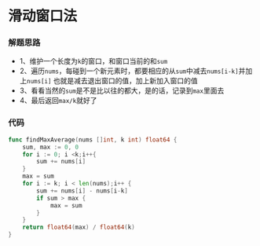 # 滑动窗口法
### 解题思路
* 1、维护一个长度为``k``的窗口，和窗口当前的和``sum``
* 2、遍历``nums``，每碰到一个新元素时，都要相应的从``sum``中减去``nums[i-k]``并加上``nums[i]``
也就是减去退出窗口的值，加上新加入窗口的值
* 3、看看当然的``sum``是不是比以往的都大，是的话，记录到``max``里面去
* 4、最后返回``max/k``就好了

### 代码

```go
func findMaxAverage(nums []int, k int) float64 {
	sum, max := 0, 0
	for i := 0; i <k;i++{
 		sum += nums[i]
	}
	max = sum
	for i := k; i < len(nums);i++ {
		sum += nums[i] - nums[i-k]
		if sum > max {
			max = sum
		}
	}
	return float64(max) / float64(k)
}
```
